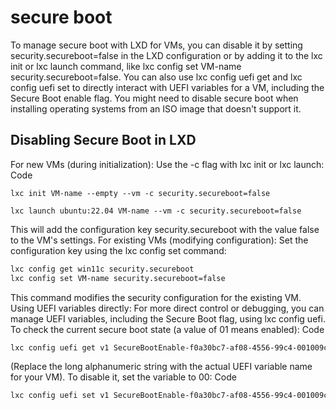 # secure boot

To manage secure boot with LXD for VMs, you can disable it by setting security.secureboot=false in the LXD configuration or by adding it to the lxc init or lxc launch command, like lxc config set VM-name security.secureboot=false. You can also use lxc config uefi get and lxc config uefi set to directly interact with UEFI variables for a VM, including the Secure Boot enable flag. You might need to disable secure boot when installing operating systems from an ISO image that doesn't support it.

## Disabling Secure Boot in LXD

For new VMs (during initialization):
Use the -c flag with lxc init or lxc launch:
Code

`lxc init VM-name --empty --vm -c security.secureboot=false`

`lxc launch ubuntu:22.04 VM-name --vm -c security.secureboot=false`

This will add the configuration key security.secureboot with the value false to the VM's settings.
For existing VMs (modifying configuration):
Set the configuration key using the lxc config set command:

```bash
lxc config get win11c security.secureboot
lxc config set VM-name security.secureboot=false
```

This command modifies the security configuration for the existing VM.
Using UEFI variables directly:
For more direct control or debugging, you can manage UEFI variables, including the Secure Boot flag, using lxc config uefi.
To check the current secure boot state (a value of 01 means enabled):
Code

```bash
lxc config uefi get v1 SecureBootEnable-f0a30bc7-af08-4556-99c4-001009c93a44
```

(Replace the long alphanumeric string with the actual UEFI variable name for your VM).
To disable it, set the variable to 00:
Code

```bash
lxc config uefi set v1 SecureBootEnable-f0a30bc7-af08-4556-99c4-001009c93a44=00
```
